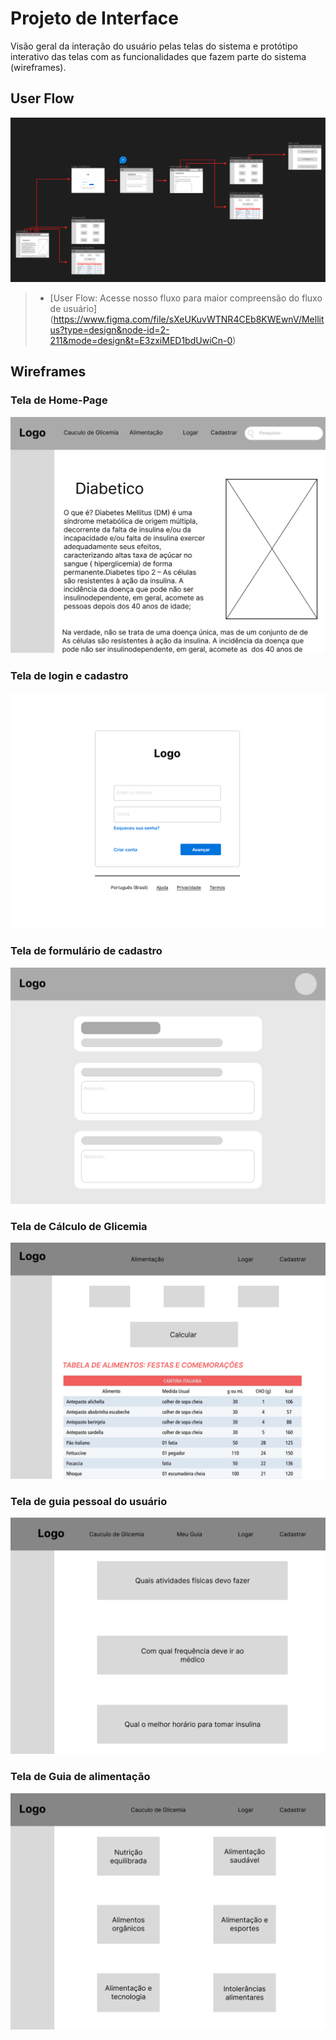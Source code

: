 # Projeto de Interface

Visão geral da interação do usuário pelas telas do sistema e protótipo interativo das telas com as funcionalidades que fazem parte do sistema (wireframes).

## User Flow

![Home-Page](/snapshots/user-flows-and-wireframes/userflow.png)

> - [User Flow: Acesse nosso fluxo para maior compreensão do fluxo de usuário] (https://www.figma.com/file/sXeUKuvWTNR4CEb8KWEwnV/Mellitus?type=design&node-id=2-211&mode=design&t=E3zxiMED1bdUwiCn-0)

## Wireframes

### Tela de Home-Page

![Home-Page](/snapshots/user-flows-and-wireframes/Homepage.png)

### Tela de login e cadastro

![Home-Page](/snapshots/user-flows-and-wireframes/Logar_Cadastrar.png)

### Tela de formulário de cadastro

![Home-Page](/snapshots/user-flows-and-wireframes/Forms.png)

### Tela de Cálculo de Glicemia

![Home-Page](/snapshots/user-flows-and-wireframes/Calculo_de_Glicemia.png)

### Tela de guia pessoal do usuário

![Home-Page](/snapshots/user-flows-and-wireframes/Meu_Guia.png)

### Tela de Guia de alimentação

![Home-Page](/snapshots/user-flows-and-wireframes/Alimentacao.png)
